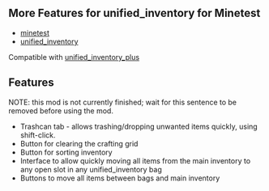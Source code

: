 More Features for unified_inventory for Minetest
------------------------------------------------

* [minetest](https://www.minetest.net/)
* [unified_inventory](https://github.com/minetest-mods/unified_inventory)

Compatible with [unified_inventory_plus](https://github.com/bousket/unified_inventory_plus)

Features
--------

NOTE: this mod is not currently finished; wait for this sentence to be removed before using the mod.

* Trashcan tab - allows trashing/dropping unwanted items quickly, using shift-click.
* Button for clearing the crafting grid
* Button for sorting inventory
* Interface to allow quickly moving all items from the main inventory to any open slot in any unified_inventory bag
* Buttons to move all items between bags and main inventory
